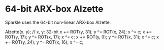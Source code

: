 # 64-bit ARX-box Alzette

Sparkle uses the 64-bit non-linear ARX-box Alzette.

Alzette(x, y); // x, y: 32-bit
x += ROT(y, 31);
y ^= ROT(x, 24);
x ^= c;
x += ROT(y, 17);
y ^= ROT(x, 17);
x ^= c;
x += ROT(y, 0);
y ^= ROT(x, 31);
x ^= c;
x += ROT(y, 24);
y ^= ROT(x, 16);
x ^= c;

